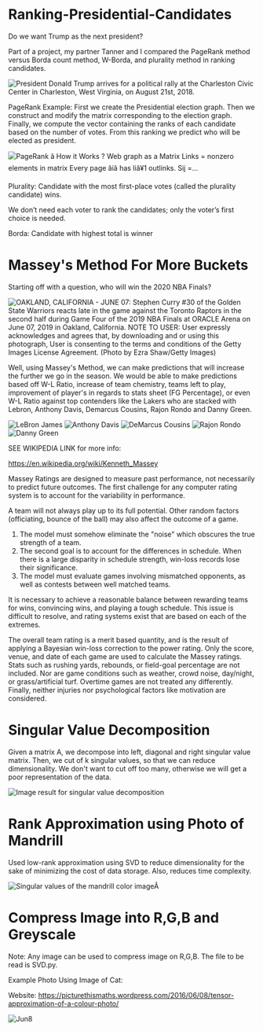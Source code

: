 # Ranking-Presidential-Candidates
Do we want Trump as the next president?

Part of a project, my partner Tanner and I compared the PageRank method versus Borda count method, W-Borda, and plurality method in ranking candidates.

<img src="https://psmag.com/.image/t_share/MTU3ODk2MjI5MjUzMDMxMjQx/gettyimages-1020986360.jpg" alt="President Donald Trump arrives for a political rally at the Charleston Civic Center in Charleston, West Virginia, on August 21st, 2018."/>

PageRank Example:
First we create the Presidential election graph.
Then we construct and modify the matrix corresponding to the election graph. Finally, we compute
the vector containing the ranks of each candidate based on the number of votes. From this ranking
we predict who will be elected as president.


<img src="https://image.slidesharecdn.com/googlesearch-linearalgebrappt-150505020121-conversion-gate02/95/linear-algebra-behind-google-search-7-638.jpg?cb=1430794355" alt="PageRank â How it Works ?
Web graph as a Matrix
Links = nonzero elements in matrix
Every page âiâ has liâ¥1 outlinks. Sij =..."/>


Plurality:
Candidate with the most first-place votes (called the plurality candidate) wins.

We don’t need each voter to rank the candidates; only the voter’s first choice is needed.

Borda:
Candidate with highest total is winner

# Massey's Method For More Buckets

Starting off with a question, who will win the 2020 NBA Finals?

<img src="https://imagesvc.timeincapp.com/v3/fan/image?url=https%3A%2F%2Fbluemanhoop.com%2Fwp-content%2Fuploads%2Fgetty-images%2F2017%2F07%2F1154518288.jpeg&amp;c=sc&amp;w=850&amp;h=560" alt="OAKLAND, CALIFORNIA - JUNE 07: Stephen Curry #30 of the Golden State Warriors reacts late in the game against the Toronto Raptors in the second half during Game Four of the 2019 NBA Finals at ORACLE Arena on June 07, 2019 in Oakland, California. NOTE TO USER: User expressly acknowledges and agrees that, by downloading and or using this photograph, User is consenting to the terms and conditions of the Getty Images License Agreement. (Photo by Ezra Shaw/Getty Images)"/>

Well, using Massey's Method, we can make predictions that will increase the further we go in the season. We would be able to make predictions based off W-L Ratio, increase of team chemistry, teams left to play, improvement of player's in regards to stats sheet (FG Percentage), or even W-L Ratio against top contenders like the Lakers who are stacked with Lebron, Anthony Davis, Demarcus Cousins, Rajon Rondo and Danny Green.

<img src="https://s3-us-west-2.amazonaws.com/static.fantasydata.com/headshots/nba/low-res/20000571.png" alt="LeBron James"/>    <img src="https://s3-us-west-2.amazonaws.com/static.fantasydata.com/headshots/nba/low-res/20000468.png" alt="Anthony Davis"/>   <img src="https://s3-us-west-2.amazonaws.com/static.fantasydata.com/headshots/nba/low-res/20000862.png" alt="DeMarcus Cousins"/>    <img src="https://s3-us-west-2.amazonaws.com/static.fantasydata.com/headshots/nba/low-res/20000530.png" alt="Rajon Rondo"/>   <img src="https://s3-us-west-2.amazonaws.com/static.fantasydata.com/headshots/nba/low-res/20000650.png" alt="Danny Green"/>

SEE WIKIPEDIA LINK for more info:

https://en.wikipedia.org/wiki/Kenneth_Massey

Massey Ratings are designed to measure past performance, not necessarily to predict future outcomes. The first challenge for any computer rating system is to account for the variability in performance. 

A team will not always play up to its full potential. Other random factors (officiating, bounce of the ball) may also affect the outcome of a game. 

1) The model must somehow eliminate the "noise" which obscures the true strength of a team. 
2) The second goal is to account for the differences in schedule. When there is a large disparity in schedule strength, win-loss records lose their significance. 
3) The model must evaluate games involving mismatched opponents, as well as contests between well matched teams. 

It is necessary to achieve a reasonable balance between rewarding teams for wins, convincing wins, and playing a tough schedule. This issue is difficult to resolve, and rating systems exist that are based on each of the extremes. 

The overall team rating is a merit based quantity, and is the result of applying a Bayesian win-loss correction to the power rating. Only the score, venue, and date of each game are used to calculate the Massey ratings. Stats such as rushing yards, rebounds, or field-goal percentage are not included. Nor are game conditions such as weather, crowd noise, day/night, or grass/artificial turf. Overtime games are not treated any differently. Finally, neither injuries nor psychological factors like motivation are considered.

# Singular Value Decomposition

Given a matrix A, we decompose into left, diagonal and right singular value matrix.
Then, we cut of k singular values, so that we can reduce dimensionality.
We don't want to cut off too many, otherwise we will get a poor representation of the data.

<img src="https://upload.wikimedia.org/wikipedia/commons/thumb/c/c8/Singular_value_decomposition_visualisation.svg/220px-Singular_value_decomposition_visualisation.svg.png" alt="Image result for singular value decomposition"/>

# Rank Approximation using Photo of Mandrill

Used low-rank approximation using SVD to reduce dimensionality for the sake of minimizing the cost of data storage.
Also, reduces time complexity.

<img src="https://www.researchgate.net/profile/Nicolas_Le_Bihan/publication/224744791/figure/fig2/AS:302848744149001@1449216175991/Singular-values-of-the-mandrill-color-image.png" alt="Singular values of the mandrill color imageÂ "/>

# Compress Image into R,G,B and Greyscale

Note: Any image can be used to compress image on R,G,B.
The file to be read is SVD.py.

Example Photo Using Image of Cat:

Website:
https://picturethismaths.wordpress.com/2016/06/08/tensor-approximation-of-a-colour-photo/

<img src="https://picturethismaths.files.wordpress.com/2016/06/jun8.png?w=636" alt="Jun8"/>
